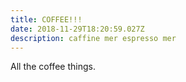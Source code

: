 ```yaml
---
title: COFFEE!!!
date: 2018-11-29T18:20:59.027Z
description: caffine mer espresso mer
---
```

All the coffee things.
